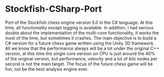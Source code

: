 Stockfish-CSharp-Port
=====================

Port of the Stockfish chess engine version 5.0 in the C# language. At this time, all functionality except logging is available. In addition, I had serious doubts about the implementation of the multi-core functionality, it works the most of the time, but sometimes it crashes.
The main objective is to build a C# version for a future chess game written using the Unity 3D framework. All we know that the performance always will be a lot under the original C++ version, at this time the single core version on CPU is just around the 40% of the original version, but performance, velocity and a lot of kilo nodes per second is not the main target. The focus of the future chess game will be fun, not be the best analysis engine ever.
